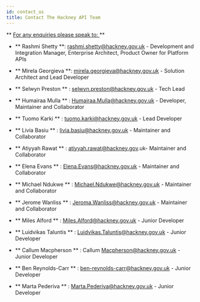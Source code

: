 ```yaml
---
id: contact_us
title: Contact The Hackney API Team
---
```

** <u> For any enquiries please speak to: </u> **

- ** Rashmi Shetty **: rashmi.shetty@hackney.gov.uk - Development and Integration Manager, Enterprise Architect, Product Owner for Platform APIs

- ** Mirela Georgieva  **: mirela.georgieva@hackney.gov.uk - Solution Architect and Lead Developer

- ** Selwyn Preston ** : selwyn.preston@hackney.gov.uk -  Tech Lead

- ** Humairaa Mulla ** : Humairaa.Mulla@hackney.gov.uk - Developer, Maintainer and Collaborator

- ** Tuomo Karki ** : tuomo.karki@hackney.gov.uk - Lead Developer

- ** Livia Basiu ** : livia.basiu@hackney.gov.uk - Maintainer and Collaborator

- ** Atiyyah Rawat ** : atiyyah.rawat@hackney.gov.uk- Maintainer and Collaborator

- ** Elena Evans ** : Elena.Evans@hackney.gov.uk - Maintainer and Collaborator
- ** Michael Ndukwe ** : Michael.Ndukwe@hackney.gov.uk - Maintainer and Collaborator
- ** Jerome Wanliss ** : Jeroma.Wanliss@hackney.gov.uk - Maintainer and Collaborator
- ** Miles Alford ** : Miles.Alford@hackney.gov.uk - Junior Developer 
- ** Luidvikas Taluntis ** : Luidvikas.Taluntis@hackney.gov.uk - Junior Developer 
- ** Callum Macpherson ** : Callum Macpherson@hackney.gov.uk - Junior Developer 
- ** Ben Reynolds-Carr ** : ben-reynolds-carr@hackney.gov.uk - Junior Developer 
- ** Marta Pederiva ** : Marta.Pederiva@hackney.gov.uk - Junior Developer 




